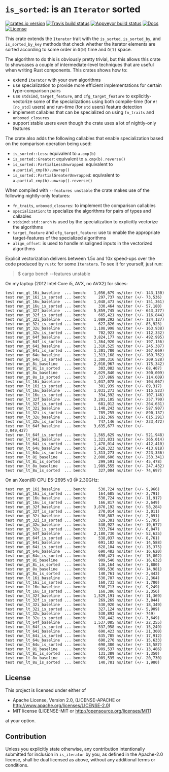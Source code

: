 # `is_sorted`: is an `Iterator` sorted

[![crates.io version][crate-shield]][crate] [![Travis build status][travis-shield]][travis] [![Appveyor build status][appveyor-shield]][appveyor] [![Docs][docs-shield]][docs] [![License][license-shield]][license]


This crate extends the `Iterator` trait with the `is_sorted`, `is_sorted_by`,
and `is_sorted_by_key` methods that check whether the iterator elements are
sorted according to some order in `O(N)` time and `O(1)` space. 

The algorithm to do this is obviously pretty trivial, but this allows this crate
to showcases a couple of intermediate-level techniques that are useful when
writing Rust components. This crates shows how to:

* extend `Iterator` with your own algorithms
* use specialization to provide more efficient implementations for
  certain type-comparison pairs
* use `stdsimd`, `target_feature`, and `cfg_target_feature` to
  explicitly-vectorize some of the specializations using both compile-time (for
  `#![no_std]` users) and run-time (for `std` users) feature detection
* implement callables that can be specialized on using `fn_traits` and
  `unboxed_closures`
* support stable users even though the crate uses a lot of nightly-only features

The crate also adds the following callables that enable specialization based on
the comparison operation being used:

* `is_sorted::Less`: equivalent to `a.cmp(b)`
* `is_sorted::Greater`: equivalent to `a.cmp(b).reverse()`
* `is_sorted::PartialLessUnwrapped`: equivalent to `a.partial_cmp(b).unwrap()`
* `is_sorted::PartialGreaterUnwrapped`: equivalent to `a.partial_cmp(b).unwrap().reverse()`

When compiled with `--features unstable` the crate makes use of the following
nightly-only features:

* `fn_traits`, `unboxed_closures`: to implement the comparison callables
* `specialization`: to specialize the algorithms for pairs of types and callables
* `stdsimd`: `std::arch` is used by the specialization to explicitly vectorize the algorithms
* `target_feature` and `cfg_target_feature`: use to enable the appropriate
  target-features of the specialized algorithms
* `align_offset`: is used to handle misaligned inputs in the vectorized algorithms

Explicit vectorization delivers between 1.5x and 10x speed-ups over the code
produced by `rustc` for some `Iterator`s. To see it for yourself, just run:

>$ cargo bench --features unstable

On my laptop (2012 Intel Core i5, AVX, no AVX2) for slices:

```shell
test run_gt_16i_baseline  ... bench:   1,056,679 ns/iter (+/- 143,130)
test run_gt_16i_is_sorted ... bench:     297,737 ns/iter (+/- 73,536)
test run_gt_16u_baseline  ... bench:   1,048,473 ns/iter (+/- 151,361)
test run_gt_16u_is_sorted ... bench:     330,464 ns/iter (+/- 57,180)
test run_gt_32f_baseline  ... bench:   5,859,745 ns/iter (+/- 643,377)
test run_gt_32f_is_sorted ... bench:     665,421 ns/iter (+/- 116,844)
test run_gt_32i_baseline  ... bench:   1,089,292 ns/iter (+/- 124,127)
test run_gt_32i_is_sorted ... bench:     627,826 ns/iter (+/- 85,923)
test run_gt_32u_baseline  ... bench:   1,108,998 ns/iter (+/- 163,938)
test run_gt_32u_is_sorted ... bench:     702,923 ns/iter (+/- 112,332)
test run_gt_64f_baseline  ... bench:   3,824,177 ns/iter (+/- 492,995)
test run_gt_64f_is_sorted ... bench:   1,364,920 ns/iter (+/- 197,156)
test run_gt_64i_baseline  ... bench:   1,310,525 ns/iter (+/- 245,387)
test run_gt_64i_is_sorted ... bench:   1,301,780 ns/iter (+/- 367,669)
test run_gt_64u_baseline  ... bench:   1,313,168 ns/iter (+/- 169,762)
test run_gt_64u_is_sorted ... bench:   1,300,316 ns/iter (+/- 209,528)
test run_gt_8i_baseline   ... bench:   2,010,967 ns/iter (+/- 175,342)
test run_gt_8i_is_sorted  ... bench:     303,082 ns/iter (+/- 68,407)
test run_gt_8u_baseline   ... bench:   2,029,840 ns/iter (+/- 300,009)
test run_gt_8u_is_sorted  ... bench:     337,869 ns/iter (+/- 114,609)
test run_lt_16i_baseline  ... bench:   1,037,078 ns/iter (+/- 104,067)
test run_lt_16i_is_sorted ... bench:     301,939 ns/iter (+/- 89,317)
test run_lt_16u_baseline  ... bench:   1,031,273 ns/iter (+/- 115,523)
test run_lt_16u_is_sorted ... bench:     334,392 ns/iter (+/- 107,146)
test run_lt_32f_baseline  ... bench:   3,201,105 ns/iter (+/- 257,790)
test run_lt_32f_is_sorted ... bench:     681,012 ns/iter (+/- 264,631)
test run_lt_32i_baseline  ... bench:   1,140,243 ns/iter (+/- 587,907)
test run_lt_32i_is_sorted ... bench:     789,255 ns/iter (+/- 890,137)
test run_lt_32u_baseline  ... bench:   1,192,369 ns/iter (+/- 615,291)
test run_lt_32u_is_sorted ... bench:     747,146 ns/iter (+/- 233,472)
test run_lt_64f_baseline  ... bench:   3,635,677 ns/iter (+/- 3,049,427)
test run_lt_64f_is_sorted ... bench:   1,565,629 ns/iter (+/- 521,948)
test run_lt_64i_baseline  ... bench:   1,321,831 ns/iter (+/- 265,014)
test run_lt_64i_is_sorted ... bench:   1,478,014 ns/iter (+/- 412,410)
test run_lt_64u_baseline  ... bench:   1,428,323 ns/iter (+/- 413,818)
test run_lt_64u_is_sorted ... bench:   1,313,273 ns/iter (+/- 223,336)
test run_lt_8i_baseline   ... bench:   2,000,606 ns/iter (+/- 253,341)
test run_lt_8i_is_sorted  ... bench:     299,591 ns/iter (+/- 45,478)
test run_lt_8u_baseline   ... bench:   1,989,555 ns/iter (+/- 247,432)
test run_lt_8u_is_sorted  ... bench:     327,004 ns/iter (+/- 74,697)
```

On an Xeon(R) CPU E5-2695 v3 @ 2.30GHz:

```shell
test run_gt_16i_baseline  ... bench:     530,724 ns/iter (+/- 9,966)
test run_gt_16i_is_sorted ... bench:     164,685 ns/iter (+/- 2,791)
test run_gt_16u_baseline  ... bench:     530,724 ns/iter (+/- 11,917)
test run_gt_16u_is_sorted ... bench:     166,817 ns/iter (+/- 2,649)
test run_gt_32f_baseline  ... bench:   3,870,192 ns/iter (+/- 58,284)
test run_gt_32f_is_sorted ... bench:     270,014 ns/iter (+/- 3,011)
test run_gt_32i_baseline  ... bench:     530,887 ns/iter (+/- 2,091)
test run_gt_32i_is_sorted ... bench:     329,381 ns/iter (+/- 5,795)
test run_gt_32u_baseline  ... bench:     530,927 ns/iter (+/- 19,677)
test run_gt_32u_is_sorted ... bench:     333,764 ns/iter (+/- 6,847)
test run_gt_64f_baseline  ... bench:   2,180,730 ns/iter (+/- 52,635)
test run_gt_64f_is_sorted ... bench:     538,037 ns/iter (+/- 8,761)
test run_gt_64i_baseline  ... bench:     691,102 ns/iter (+/- 14,588)
test run_gt_64i_is_sorted ... bench:     628,104 ns/iter (+/- 15,375)
test run_gt_64u_baseline  ... bench:     690,482 ns/iter (+/- 16,620)
test run_gt_64u_is_sorted ... bench:     690,421 ns/iter (+/- 15,802)
test run_gt_8i_baseline   ... bench:     909,540 ns/iter (+/- 16,632)
test run_gt_8i_is_sorted  ... bench:     136,164 ns/iter (+/- 1,880)
test run_gt_8u_baseline   ... bench:     909,536 ns/iter (+/- 14,981)
test run_gt_8u_is_sorted  ... bench:     140,761 ns/iter (+/- 2,443)
test run_lt_16i_baseline  ... bench:     530,707 ns/iter (+/- 2,364)
test run_lt_16i_is_sorted ... bench:     160,733 ns/iter (+/- 1,780)
test run_lt_16u_baseline  ... bench:     530,713 ns/iter (+/- 9,249)
test run_lt_16u_is_sorted ... bench:     168,386 ns/iter (+/- 2,356)
test run_lt_32f_baseline  ... bench:   1,529,191 ns/iter (+/- 11,369)
test run_lt_32f_is_sorted ... bench:     269,269 ns/iter (+/- 3,844)
test run_lt_32i_baseline  ... bench:     530,920 ns/iter (+/- 18,349)
test run_lt_32i_is_sorted ... bench:     327,124 ns/iter (+/- 5,909)
test run_lt_32u_baseline  ... bench:     530,893 ns/iter (+/- 749)
test run_lt_32u_is_sorted ... bench:     338,442 ns/iter (+/- 3,649)
test run_lt_64f_baseline  ... bench:   1,537,085 ns/iter (+/- 22,255)
test run_lt_64f_is_sorted ... bench:     537,958 ns/iter (+/- 15,249)
test run_lt_64i_baseline  ... bench:     690,423 ns/iter (+/- 21,300)
test run_lt_64i_is_sorted ... bench:     635,785 ns/iter (+/- 17,912)
test run_lt_64u_baseline  ... bench:     690,270 ns/iter (+/- 15,633)
test run_lt_64u_is_sorted ... bench:     690,380 ns/iter (+/- 13,587)
test run_lt_8i_baseline   ... bench:     909,537 ns/iter (+/- 13,486)
test run_lt_8i_is_sorted  ... bench:     131,389 ns/iter (+/- 1,350)
test run_lt_8u_baseline   ... bench:     909,535 ns/iter (+/- 20,730)
test run_lt_8u_is_sorted  ... bench:     140,781 ns/iter (+/- 1,980)
```

## License

This project is licensed under either of

* Apache License, Version 2.0, (LICENSE-APACHE or http://www.apache.org/licenses/LICENSE-2.0)
* MIT license (LICENSE-MIT or http://opensource.org/licenses/MIT)

at your option.

## Contribution

Unless you explicitly state otherwise, any contribution intentionally submitted
for inclusion in `is_iterator` by you, as defined in the Apache-2.0 license, shall
be dual licensed as above, without any additional terms or conditions.

[travis-shield]: https://img.shields.io/travis/gnzlbg/is_sorted.svg?style=flat-square
[travis]: https://travis-ci.org/gnzlbg/is_sorted
[appveyor-shield]: https://img.shields.io/appveyor/ci/gnzlbg/is-sorted.svg?style=flat-square
[appveyor]: https://ci.appveyor.com/project/gnzlbg/is-sorted/branch/master
[docs-shield]: https://img.shields.io/badge/docs-online-blue.svg?style=flat-square
[docs]: https://docs.rs/crate/is-sorted/
[license-shield]: https://img.shields.io/badge/License-MIT%2FApache2.0-green.svg?style=flat-square
[license]: https://github.com/gnzlbg/is_sorted/blob/master/license.md
[crate-shield]: https://img.shields.io/crates/v/is_sorted.svg?style=flat-square
[crate]: https://crates.io/crates/is_sorted

